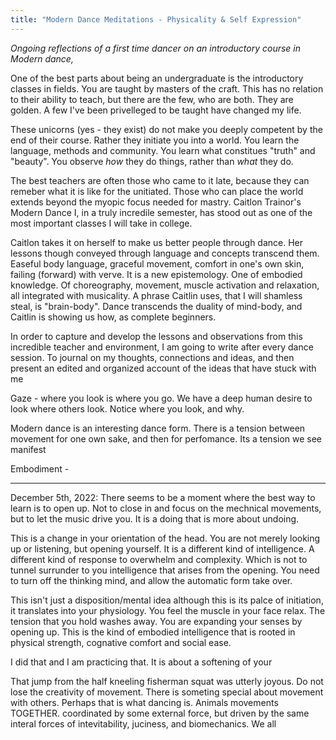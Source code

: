 ```yaml
---
title: "Modern Dance Meditations - Physicality & Self Expression"
---
```

*Ongoing reflections of a first time dancer on an introductory course in Modern dance,* 

One of the best parts about being an undergraduate is the introductory classes in fields. You are taught by masters of the craft. This has no relation to their ability to teach, but there are the few, who are both. They are golden. A few I've been privelleged to be taught have changed my life.

These unicorns (yes - they exist) do not make you deeply competent by the end of their course. Rather they initiate you into a world. You learn the language, methods and community. You learn what constitues "truth" and "beauty".  You observe *how* they do things, rather than *what* they do. 

The best teachers are often those who came to it late, because they can remeber what it is like for the unitiated. Those who can place the world  extends beyond the myopic focus needed for mastry. Caitlon Trainor's Modern Dance I, in a truly incredile semester, has stood out as one of the most important classes I will take in college. 

Caitlon takes it on herself to make us better people through dance. Her lessons though conveyed through language and concepts transcend them. Easeful body language, graceful movement, comfort in one's own skin,  failing (forward) with verve. It is a new epistemology. One of embodied knowledge. Of choreography,  movement, muscle activation and relaxation, all integrated with musicality. A phrase Caitlin uses, that I will shamless steal, is "brain-body". 
Dance transcends the duality of mind-body, and Caitlin is showing us how, as complete beginners. 

In order to capture and develop the lessons and observations from this incredible teacher and environment, I am going to write after every dance session. To journal on my thoughts, connections and ideas, and then present an edited and organized account of the ideas that have stuck with me 

Gaze - where you look is where you go. We have a deep human desire to look where others look.  Notice where you look, and why. 

Modern dance is an interesting dance form. There is a tension between movement for one own sake, and then for perfomance. Its a tension we see manifest 

Embodiment - 



----

December 5th, 2022: 
There seems to be a moment where the best way to learn is to open up. Not to close in and focus on the mechnical movements, but to let the music drive you. It is a doing that is more about undoing. 

This is a change in your orientation of the head. You are not merely looking up or listening, but opening yourself. It is a different kind of intelligence. A different kind of response to overwhelm and complexity. Which is not to tunnel surrunder to you intelligence that arises from the opening. You need to turn off the thinking mind, and allow the automatic form take over. 

This isn't just a disposition/mental idea although this is its palce of initiation, it translates into your physiology. You feel the muscle in your face relax. The tension that you hold washes away. You are expanding your senses by opening up. This is the kind of embodied intelligence that is rooted in physical strength, cognative comfort and social ease. 

I did that and I am practicing that. It is about a softening of your

That jump from the half kneeling fisherman squat was utterly joyous. Do not lose the creativity of movement. There is someting special about movement with others. Perhaps that is what dancing is. Animals movements TOGETHER. coordinated by some external force, but driven by the same interal forces of intevitability, juciness, and biomechanics. We all 